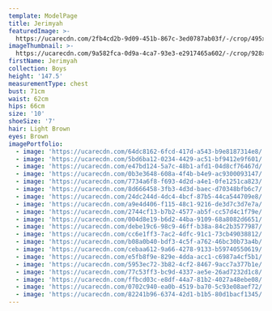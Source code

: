 ```yaml
---
template: ModelPage
title: Jerimyah
featuredImage: >-
  https://ucarecdn.com/2fb4cd2b-9d09-451b-867c-3ed0787ab03f/-/crop/495x267/0,0/-/preview/
imageThumbnail: >-
  https://ucarecdn.com/9a582fca-0d9a-4ca7-93e3-e2917465a602/-/crop/928x984/509,0/-/preview/
firstName: Jerimyah
collection: Boys
height: '147.5'
measurementType: chest
bust: 71cm
waist: 62cm
hips: 66cm
size: '10'
shoeSize: '7'
hair: Light Brown
eyes: Brown
imagePortfolio:
  - image: 'https://ucarecdn.com/64dc8162-6fcd-417d-a543-b9e8187314e8/'
  - image: 'https://ucarecdn.com/5bd6ba12-0234-4429-ac51-bf9412e9f601/'
  - image: 'https://ucarecdn.com/e47bd124-5a7c-48b1-afd1-04d8cf76467d/'
  - image: 'https://ucarecdn.com/0b3e3648-608a-4f4b-b4e9-ac9300093147/'
  - image: 'https://ucarecdn.com/7734a6f8-f693-4d2d-a4e1-0fe1251ca823/'
  - image: 'https://ucarecdn.com/8d666458-3fb3-4d3d-baec-d70348bfb6c7/'
  - image: 'https://ucarecdn.com/24dc244d-4dc4-4bcf-87b5-44ca544709e8/'
  - image: 'https://ucarecdn.com/a9e4d406-f115-48c1-9216-de3d7c3d7e7a/'
  - image: 'https://ucarecdn.com/2744cf13-b7b2-4577-ab5f-cc57d4c1f79e/'
  - image: 'https://ucarecdn.com/004d8e19-b6d2-44ba-9109-68a8082d6651/'
  - image: 'https://ucarecdn.com/debe19c6-98c9-46ff-b38a-84c2b3577987/'
  - image: 'https://ucarecdn.com/cc6e1ff3-7ac2-4dfc-91c1-73cb49038812/'
  - image: 'https://ucarecdn.com/b08a0b40-bdf3-4c5f-a762-46bc30b73a4b/'
  - image: 'https://ucarecdn.com/cebaa612-9a66-4278-9133-b59740550619/'
  - image: 'https://ucarecdn.com/e5fb8f9e-829e-4dda-acc1-c6987a4cf5b1/'
  - image: 'https://ucarecdn.com/5953ec72-3b82-4cf2-8467-9acc7a377b1e/'
  - image: 'https://ucarecdn.com/77c53ff3-bc9d-4337-ae5e-26ad7232d1c8/'
  - image: 'https://ucarecdn.com/ffbcd03c-e8df-44a7-81b2-4027a48ebe08/'
  - image: 'https://ucarecdn.com/0702c940-ea0b-4519-ba70-5c93e08aef72/'
  - image: 'https://ucarecdn.com/82241b96-6374-42d1-b1b5-80d1bacf1345/'
---
```


